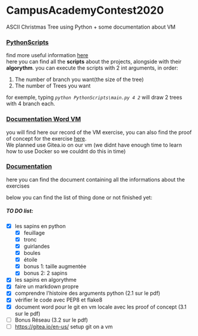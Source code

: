 # CampusAcademyContest2020
ASCII Christmas Tree using Python + some documentation about VM

### [PythonScripts](https://github.com/Craybloge/CampusAcademyContest2020/tree/main/PythonScripts)
find more useful information [here](https://github.com/Craybloge/CampusAcademyContest2020/blob/main/PythonScripts/README_main.md)  
here you can find all the **scripts** about the projects, alongside with their **algorythm**.
you can execute the  scripts with 2 int arguments, in order:
1. The number of branch you want(the size of the tree)
2. The number of Trees you want

for exemple, typing
*`python PythonScripts\main.py 4 2`*
will draw 2 trees with 4 branch each.

### [Documentation Word VM](https://github.com/Craybloge/CampusAcademyContest2020/tree/main/Documentation%20Word%20VM)
you will find here our record of the VM exercise, you can also find the proof of concept for the exercise [here](https://youtu.be/D1O2vfo7O60).  
We planned use Gitea.io on our vm (we didnt have enough time to learn how to use Docker so we couldnt do this in time)

### [Documentation](https://github.com/Craybloge/CampusAcademyContest2020/tree/main/Documentation)
here you can find the document containing all the informations about the exercises

below you can find the list of thing done or not finished yet:
##### TO DO list:
- [x] les sapins en python
  - [x] feuillage
  - [x] tronc
  - [x] guirlandes
  - [x] boules
  - [x] étoile
  - [x] bonus 1: taille augmentée
  - [X] bonus 2: 2 sapins
- [X] les sapins en algorythme
- [x] faire un markdown propre
- [x] comprendre l'histoire des arguments python (2.1 sur le pdf)
- [x] vérifier le code avec PEP8 et flake8
- [x] document word pour le git en vm locale avec les proof of concept (3.1 sur le pdf)
- [ ] Bonus Réseau (3.2 sur le pdf)
- [ ] https://gitea.io/en-us/ setup git on a vm